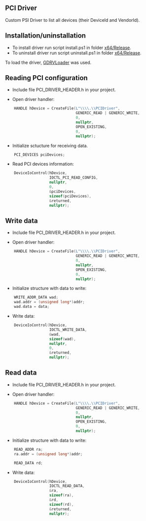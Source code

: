 ## PCI Driver

Custom PSI Driver to list all devices (their DeviceId and VendorId).

## Installation/uninstallation

- To install driver run script install.ps1 in folder [x64/Release](https://github.com/allapugacheva/PCIDriver/tree/main/x64/Release).
- To uninstall driver run script uninstall.ps1 in folder [x64/Release](https://github.com/allapugacheva/PCIDriver/tree/main/x64/Release).

To load the driver, [GDRVLoader](https://github.com/zer0condition/GDRVLoader/tree/master) was used.

## Reading PCI configuration

- Include file PCI_DRIVER_HEADER.h in your project.

- Open driver handler:
```CPP
    HANDLE hDevice = CreateFile(L"\\\\.\\PCIDriver",
                                GENERIC_READ | GENERIC_WRITE,
                                0,
                                nullptr,
                                OPEN_EXISTING,
                                0,
                                nullptr);
```

- Initialize sctucture for receiving data.
```CPP
    PCI_DEVICES pciDevices;
```

- Read PCI devices information:
```CPP
    DeviceIoControl(hDevice,
                    IOCTL_PCI_READ_CONFIG,
                    nullptr,
                    0,
                    &pciDevices,
                    sizeof(pciDevices),
                    &returned,
                    nullptr);
```

## Write data

- Include file PCI_DRIVER_HEADER.h in your project.

- Open driver handler:
```CPP
    HANDLE hDevice = CreateFile(L"\\\\.\\PCIDriver",
                                GENERIC_READ | GENERIC_WRITE,
                                0,
                                nullptr,
                                OPEN_EXISTING,
                                0,
                                nullptr);
```

- Initialize structure with data to write:
```CPP
    WRITE_ADDR_DATA wad;
    wad.addr = (unsigned long*)addr;
    wad.data = data;
```

- Write data:
```CPP
    DeviceIoControl(hDevice,
                    IOCTL_WRITE_DATA,
                    &wad,
                    sizeof(wad),
                    nullptr,
                    0,
                    &returned,
                    nullptr);
```

## Read data

- Include file PCI_DRIVER_HEADER.h in your project.

- Open driver handler:
```CPP
    HANDLE hDevice = CreateFile(L"\\\\.\\PCIDriver",
                                GENERIC_READ | GENERIC_WRITE,
                                0,
                                nullptr,
                                OPEN_EXISTING,
                                0,
                                nullptr);
```

- Initialize structure with data to write:
```CPP
    READ_ADDR ra;
    ra.addr = (unsigned long*)addr;

    READ_DATA rd;
```

- Write data:
```CPP
    DeviceIoControl(hDevice,
                    IOCTL_READ_DATA,
                    &ra,
                    sizeof(ra),
                    &rd,
                    sizeof(rd),
                    &returned,
                    nullptr);
```